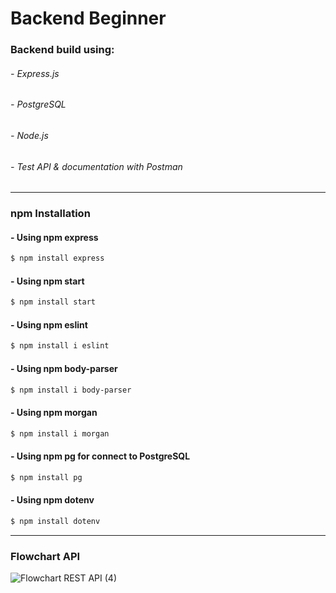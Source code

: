 # Backend Beginner

### Backend build using:
###### - Express.js
###### - PostgreSQL
###### - Node.js
###### - Test API & documentation with Postman

-------------

### npm Installation

#### - Using npm express
```bash
$ npm install express
```
#### - Using npm start
```bash
$ npm install start
```
#### - Using npm eslint
```bash
$ npm install i eslint
```
#### - Using npm body-parser
```bash
$ npm install i body-parser
```
#### - Using npm morgan
```bash
$ npm install i morgan
```
#### - Using npm pg for connect to PostgreSQL
```bash
$ npm install pg
```
#### - Using npm dotenv
```bash
$ npm install dotenv
```
-------------

### Flowchart API

![Flowchart REST API (4)](https://user-images.githubusercontent.com/64014794/101320388-42173880-3896-11eb-938c-17f632ce1eca.jpg)
